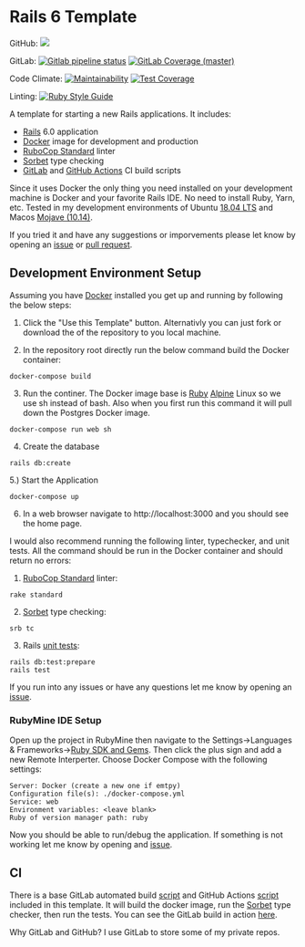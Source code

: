 # Rails 6 Template

GitHub:
![](https://github.com/saturdaymp-examples/rails-templates/workflows/CI/badge.svg)

GitLab:
[![Gitlab pipeline status](https://img.shields.io/gitlab/pipeline/saturdaymp/rails-templates?label=CI&logo=GitLab)](https://gitlab.com/saturdaymp/rails-templates/pipelines)
[![GitLab Coverage (master)](https://gitlab.com/gitlab-org/gitlab-foss/badges/master/coverage.svg?job=coverage)](https://gitlab.com/saturdaymp/rails-templates/commits/master)

Code Climate:
[![Maintainability](https://api.codeclimate.com/v1/badges/0544e77a39fa76f33255/maintainability)](https://codeclimate.com/github/saturdaymp-examples/rails-templates/maintainability)
[![Test Coverage](https://api.codeclimate.com/v1/badges/0544e77a39fa76f33255/test_coverage)](https://codeclimate.com/github/saturdaymp-examples/rails-templates/test_coverage)

Linting:
[![Ruby Style Guide](https://img.shields.io/badge/code_style-standard-brightgreen.svg)](https://github.com/testdouble/standard)

A template for starting a new Rails applications.  It includes:
 - [Rails](https://rubyonrails.org/) 6.0 application
 - [Docker](https://www.docker.com/) image for development and production
 - [RuboCop Standard](https://github.com/testdouble/standard) linter
 - [Sorbet](https://sorbet.org/) type checking
 - [GitLab](https://about.gitlab.com/) and [GitHub Actions](https://github.com/features/actions) CI build scripts

Since it uses Docker the only thing you need installed on your development machine is Docker and your favorite Rails IDE.  No need to install Ruby, Yarn, etc.  Tested in my development environments of Ubuntu [18.04 LTS](http://releases.ubuntu.com/18.04/) and Macos [Mojave (10.14)](https://www.apple.com/ca/macos).

If you tried it and have any suggestions or imporvements please let know by opening an [issue](https://github.com/saturdaymp-examples/rails-templates/issues) or [pull request](https://github.com/saturdaymp-examples/rails-templates/pulls).

## Development Environment Setup

Assuming you have [Docker](https://www.docker.com/) installed you get up and running by following the below steps:

1) Click the "Use this Template" button.  Alternativly you can just fork or download the of the repository to you local machine.

2) In the repository root directly run the below command build the Docker container:

```
docker-compose build
```

3) Run the continer.  The Docker image base is [Ruby](https://hub.docker.com/_/ruby) [Alpine](https://alpinelinux.org/) Linux so we use sh instead of bash.  Also when you first run this command it will pull down the Postgres Docker image.

```
docker-compose run web sh
```

4) Create the database

```
rails db:create
```

5.) Start the Application

```
docker-compose up
```

6) In a web browser navigate to http://localhost:3000 and you should see the home page.


I would also recommend running the following linter, typechecker, and unit tests.  All the command should be run in the Docker container and should return no errors:

1) [RuboCop Standard](https://github.com/testdouble/standard) linter:

```
rake standard
```

2) [Sorbet](https://sorbet.org/) type checking:

```
srb tc
```

3) Rails [unit tests](https://guides.rubyonrails.org/testing.html):

```
rails db:test:prepare
rails test
```

If you run into any issues or have any questions let me know by opening an [issue](https://github.com/saturdaymp-examples/rails-templates/issues).

### RubyMine IDE Setup
Open up the project in RubyMine then navigate to the Settings->Languages & Frameworks->[Ruby SDK and Gems](https://www.jetbrains.com/help/ruby/ruby-sdk-and-gems.html).  Then click the plus sign and add a new Remote Interperter.  Choose Docker Compose with the following settings:

```
Server: Docker (create a new one if emtpy)
Configuration file(s): ./docker-compose.yml
Service: web
Environment variables: <leave blank>
Ruby of version manager path: ruby
```

Now you should be able to run/debug the application.  If something is not working let me know by opening and [issue](https://github.com/saturdaymp-examples/rails-6-template/issues).

## CI

There is a base GitLab automated build [script](.gitlab-ci.yml) and GitHub Actions [script](https://github.com/saturdaymp-examples/rails-templates/blob/master/.github/workflows/ci.yml) included in this template.  It will build the docker image, run the [Sorbet](https://sorbet.org/) type checker, then run the tests.  You can see the GitLab build in action [here](https://gitlab.com/saturdaymp/rails-templates/pipelines).

Why GitLab and GitHub?  I use GitLab to store some of my private repos.
